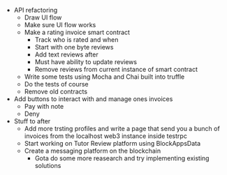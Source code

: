 * API refactoring
    * Draw UI flow
    * Make sure UI flow works
    * Make a rating invoice smart contract
        * Track who is rated and when
        * Start with one byte reviews
        * Add text reviews after
        * Must have ability to update reviews
        * Remove reviews from current instance of smart contract
    * Write some tests using Mocha and Chai built into truffle
    * Do the tests of course
    * Remove old contracts
* Add buttons to interact with and manage ones invoices
    * Pay with note
    * Deny
* Stuff to after
    * Add more trsting profiles and write a page that send you a bunch of invoices from the localhost web3 instance inside testrpc
    * Start working on Tutor Review platform using BlockAppsData
    * Create a messaging platform on the blockchain 
        * Gota do some more reasearch and try implementing existing solutions
